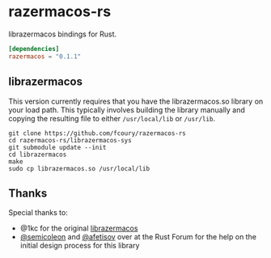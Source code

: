 # razermacos-rs

librazermacos bindings for Rust.

```toml
[dependencies]
razermacos = "0.1.1"
```

## librazermacos

This version currently requires that you have the librazermacos.so library on your load path. This typically involves building the library manually and copying the resulting file to either `/usr/local/lib` or `/usr/lib`.

```shell
git clone https://github.com/fcoury/razermacos-rs
cd razermacos-rs/librazermacos-sys
git submodule update --init
cd librazermacos
make
sudo cp librazermacos.so /usr/local/lib
```

## Thanks

Special thanks to:

- @1kc for the original [librazermacos](https://github.com/1kc/librazermacos)
- [@semicoleon](https://users.rust-lang.org/u/semicoleon/summary) and [@afetisov](https://users.rust-lang.org/u/afetisov) over at the Rust Forum for the help on the initial design process for this library
